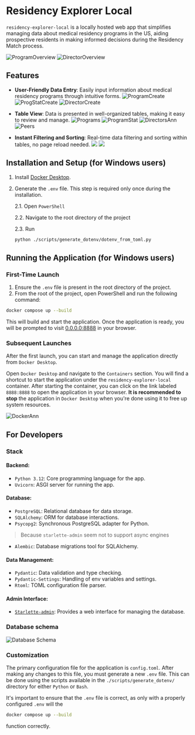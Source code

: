 # Residency Explorer Local

`residency-explorer-local` is a locally hosted web app that simplifies 
managing data about medical residency programs in the US, aiding prospective 
residents in making informed decisions during the Residency Match process.

![ProgramOverview](media/01ProgramOverview.png)
![DirectorOverview](media/02DirectorOverview.png)

## Features
- **User-Friendly Data Entry**: Easily input information about medical 
residency programs through intuitive forms.
![ProgramCreate](media/03ProgramCreate.png)
![ProgStatCreate](media/04ProgStatCreate.png)
![DirectorCreate](media/05DirectorCreate.png)

- **Table View**: Data is presented in well-organized tables, making it easy 
to review and manage.
![Programs](media/06Programs.png)
![ProgramStat](media/07ProgramStat.png)
![DirectorsAnn](media/08DirectorsAnn.png)
![Peers](media/09Peers.png)

- **Instant Filtering and Sorting**: Real-time data filtering and sorting 
within tables, no page reload needed.
![](media/10SortedPO.png)
![](media/11OrderedPOAnn.png)

## Installation and Setup (for Windows users)
1. Install [Docker Desktop](https://www.docker.com/products/docker-desktop/).
2. Generate the `.env` file. This step is required only once during the 
installation.

   2.1. Open `PowerShell`

   2.2. Navigate to the root directory of the project
   
   2.3. Run
      ```bash
      python ./scripts/generate_dotenv/dotenv_from_toml.py
      ```
## Running the Application (for Windows users)
### First-Time Launch
1. Ensure the `.env` file is present in the root directory of the project.
2. From the root of the project, open PowerShell and run the following command:
```bash
docker compose up --build
```
This will build and start the application. Once the application is ready, 
you will be prompted to visit [0.0.0.0:8888](http://0.0.0.0:8888) in your browser.

### Subsequent Launches
After the first launch, you can start and manage the application directly 
from `Docker Desktop`.

Open `Docker Desktop` and navigate to the `Containers` section.
You will find a shortcut to start the application under the 
`residency-explorer-local` container.
After starting the container, you can click on the link labeled `8888:8888` 
to open the application in your browser.
**It is recommended to stop** the application in `Docker Desktop` when 
you're done using it to free up system resources.

![DockerAnn](media/12DockerAnn.png)

## For Developers
### Stack
#### Backend:
- `Python 3.12`: Core programming language for the app.
- `Uvicorn`: ASGI server for running the app.

#### Database:
- `PostgreSQL`: Relational database for data storage.
- `SQLAlchemy`: ORM for database interactions.
- `Psycopg2`: Synchronous PostgreSQL adapter for Python.
> Because `starlette-admin` seem not to support async engines 
- `Alembic`: Database migrations tool for SQLAlchemy.

#### Data Management:
- `Pydantic`: Data validation and type checking.
- `Pydantic-Settings`: Handling of env variables and settings.
- `Rtoml`: TOML configuration file parser.

#### Admin Interface:
- [`Starlette-admin`](https://github.com/jowilf/starlette-admin): Provides a web interface for managing the database.

### Database schema
![Database Schema](media/13ERD_Residency.png)

### Customization

The primary configuration file for the application is `config.toml`. 
After making any changes to this file, you must generate a new `.env` file. 
This can be done using the scripts available in the 
`./scripts/generate_dotenv/` directory for either `Python` or `Bash`.

It's important to ensure that the `.env` file is correct, as only with 
a properly configured `.env` will the 
```bash
docker compose up --build
``` 
function correctly. 
